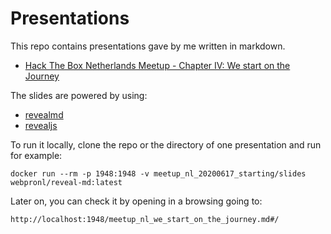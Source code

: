 # Presentations

This repo contains presentations gave by me written in markdown.

* [Hack The Box Netherlands Meetup - Chapter IV: We start on the Journey](./meetup_nl_20200617_starting)

The slides are powered by using:

- [revealmd](https://github.com/webpro/reveal-md)
- [revealjs](https://revealjs.com/)

To run it locally, clone the repo or the directory of one presentation and run for example:

```console
docker run --rm -p 1948:1948 -v meetup_nl_20200617_starting/slides webpronl/reveal-md:latest
```

Later on, you can check it by opening in a browsing going to:

```console
http://localhost:1948/meetup_nl_we_start_on_the_journey.md#/
```


